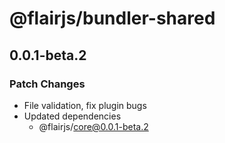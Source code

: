 # @flairjs/bundler-shared

## 0.0.1-beta.2

### Patch Changes

- File validation, fix plugin bugs
- Updated dependencies
  - @flairjs/core@0.0.1-beta.2
